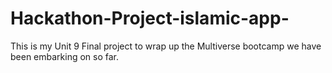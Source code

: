 # Hackathon-Project-islamic-app-
This is my Unit 9 Final project to wrap up the Multiverse bootcamp we have been embarking on so far. 
